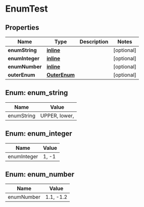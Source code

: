 # EnumTest

## Properties
Name | Type | Description | Notes
------------ | ------------- | ------------- | -------------
**enumString** | [**inline**](#EnumString) |  |  [optional]
**enumInteger** | [**inline**](#EnumInteger) |  |  [optional]
**enumNumber** | [**inline**](#EnumNumber) |  |  [optional]
**outerEnum** | [**OuterEnum**](OuterEnum.md) |  |  [optional]

<a name="EnumString"></a>
## Enum: enum_string
Name | Value
---- | -----
enumString | UPPER, lower, 

<a name="EnumInteger"></a>
## Enum: enum_integer
Name | Value
---- | -----
enumInteger | 1, -1

<a name="EnumNumber"></a>
## Enum: enum_number
Name | Value
---- | -----
enumNumber | 1.1, -1.2
